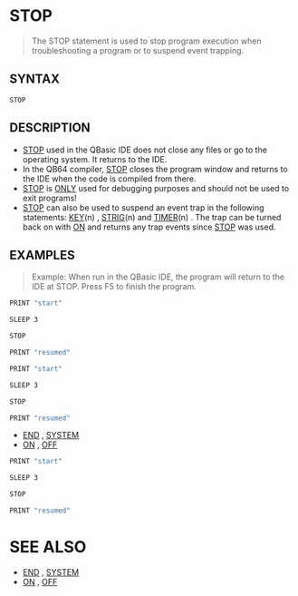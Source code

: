 # STOP
> The STOP statement is used to stop program execution when troubleshooting a program or to suspend event trapping.

## SYNTAX
`STOP`

## DESCRIPTION
* [STOP](STOP.md) used in the QBasic IDE does not close any files or go to the operating system. It returns to the IDE.
* In the QB64 compiler, [STOP](STOP.md) closes the program window and returns to the IDE when the code is compiled from there.
* [STOP](STOP.md) is [ONLY](ONLY.md) used for debugging purposes and should not be used to exit programs!
* [STOP](STOP.md) can also be used to suspend an event trap in the following statements: [KEY](KEY.md)(n) , [STRIG](STRIG.md)(n) and [TIMER](TIMER.md)(n) . The trap can be turned back on with [ON](ON.md) and returns any trap events since [STOP](STOP.md) was used.


## EXAMPLES
> Example: When run in the QBasic IDE, the program will return to the IDE at STOP. Press F5 to finish the program.

```vb
PRINT "start"

SLEEP 3

STOP

PRINT "resumed"
```


```vb
PRINT "start"

SLEEP 3

STOP

PRINT "resumed"
```

* [END](END.md) , [SYSTEM](SYSTEM.md)
* [ON](ON.md) , [OFF](OFF.md)

```vb
PRINT "start"

SLEEP 3

STOP

PRINT "resumed"
```



# SEE ALSO
* [END](END.md) , [SYSTEM](SYSTEM.md)
* [ON](ON.md) , [OFF](OFF.md)

